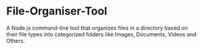# File-Organiser-Tool
A Node.js command-line tool that organizes files in a directory based on their file types into categorized folders like Images, Documents, Videos and Others.
